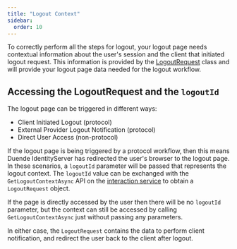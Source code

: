 ```yaml
---
title: "Logout Context"
sidebar:
  order: 10
---
```


To correctly perform all the steps for logout, your logout page needs contextual information about the user's session and the client that initiated logout request.
This information is provided by the [LogoutRequest](../reference/services/interaction_service#logoutrequest) class and will provide your logout page data needed for the logout workflow.

## Accessing the LogoutRequest and the `logoutId`

The logout page can be triggered in different ways:
* Client Initiated Logout (protocol)
* External Provider Logout Notification (protocol)
* Direct User Access (non-protocol)

If the logout page is being triggered by a protocol workflow, then this means Duende IdentityServer has redirected the user's browser to the logout page.
In these scenarios, a `logoutId` parameter will be passed that represents the logout context. 
The `logoutId` value can be exchanged with the `GetLogoutContextAsync` API on the [interaction service](../reference/services/interaction_service) to obtain a `LogoutRequest` object.

If the page is directly accessed by the user then there will be no `logoutId` parameter, but the context can still be accessed by calling `GetLogoutContextAsync` just without passing any parameters.

In either case, the `LogoutRequest` contains the data to perform client notification, and redirect the user back to the client after logout.
